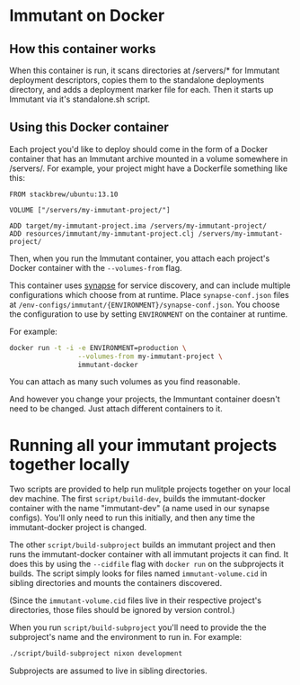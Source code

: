 # Immutant on Docker

## How this container works

When this container is run, it scans directories at /servers/* for
Immutant deployment descriptors, copies them to the standalone
deployments directory, and adds a deployment marker file for
each. Then it starts up Immutant via it's standalone.sh script.

## Using this Docker container

Each project you'd like to deploy should come in the form of a Docker
container that has an Immutant archive mounted in a volume somewhere
in /servers/. For example, your project might have a Dockerfile
something like this:

```
FROM stackbrew/ubuntu:13.10

VOLUME ["/servers/my-immutant-project/"]

ADD target/my-immutant-project.ima /servers/my-immutant-project/
ADD resources/immutant/my-immutant-project.clj /servers/my-immutant-project/
```

Then, when you run the Immutant container, you attach each project's
Docker container with the `--volumes-from` flag.

This container uses [synapse](https://github.com/airbnb/synapse) for
service discovery, and can include multiple configurations which
choose from at runtime. Place `synapse-conf.json` files at
`/env-configs/immutant/{ENVIRONMENT}/synapse-conf.json`. You choose
the configuration to use by setting `ENVIRONMENT` on the container at
runtime.

For example:

```sh
docker run -t -i -e ENVIRONMENT=production \
                 --volumes-from my-immutant-project \
                 immutant-docker
```

You can attach as many such volumes as you find reasonable.

And however you change your projects, the Immuntant container doesn't
need to be changed. Just attach different containers to it.

# Running all your immutant projects together locally

Two scripts are provided to help run mulitple projects together on
your local dev machine. The first `script/build-dev`, builds the
immutant-docker container with the name "immutant-dev" (a name used in
our synapse configs). You'll only need to run this initially, and then
any time the immutant-docker project is changed.

The other `script/build-subproject` builds an immutant project and
then runs the immutant-docker container with all immutant projects it
can find. It does this by using the `--cidfile` flag with `docker run`
on the subprojects it builds. The script simply looks for files named
`immutant-volume.cid` in sibling directories and mounts the containers
discovered.

(Since the `immutant-volume.cid` files live in their respective
project's directories, those files should be ignored by version
control.)

When you run `script/build-subproject` you'll need to provide the the
subproject's name and the environment to run in. For example:

```sh
./script/build-subproject nixon development
```

Subprojects are assumed to live in sibling directories.
